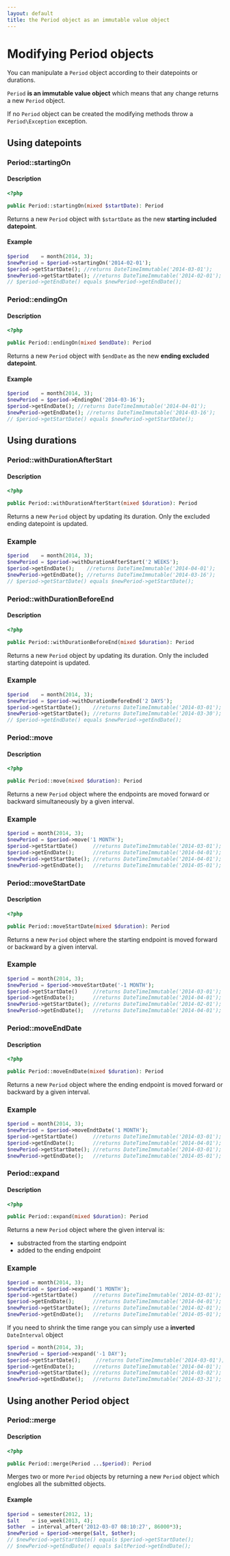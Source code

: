 ```yaml
---
layout: default
title: the Period object as an immutable value object
---
```


# Modifying Period objects

You can manipulate a `Period` object according to their datepoints or durations.

`Period` **is an immutable value object** which means that any change returns a new `Period` object.

<p class="message-warning">If no <code>Period</code> object can be created the modifying methods throw a <code>Period\Exception</code> exception.</p>

## Using datepoints

### Period::startingOn

#### Description

~~~php
<?php

public Period::startingOn(mixed $startDate): Period
~~~

Returns a new `Period` object with `$startDate` as the new **starting included datepoint**.

#### Example

~~~php
$period    = month(2014, 3);
$newPeriod = $period->startingOn('2014-02-01');
$period->getStartDate(); //returns DateTimeImmutable('2014-03-01');
$newPeriod->getStartDate(); //returns DateTimeImmutable('2014-02-01');
// $period->getEndDate() equals $newPeriod->getEndDate();
~~~

### Period::endingOn

#### Description

~~~php
<?php

public Period::endingOn(mixed $endDate): Period
~~~

Returns a new `Period` object with `$endDate` as the new **ending excluded datepoint**.

#### Example

~~~php
$period    = month(2014, 3);
$newPeriod = $period->EndingOn('2014-03-16');
$period->getEndDate(); //returns DateTimeImmutable('2014-04-01');
$newPeriod->getEndDate(); //returns DateTimeImmutable('2014-03-16');
// $period->getStartDate() equals $newPeriod->getStartDate();
~~~

## Using durations

### Period::withDurationAfterStart

#### Description

~~~php
<?php

public Period::withDurationAfterStart(mixed $duration): Period
~~~

Returns a new `Period` object by updating its duration. Only the excluded ending datepoint is updated.

### Example

~~~php
$period    = month(2014, 3);
$newPeriod = $period->withDurationAfterStart('2 WEEKS');
$period->getEndDate();    //returns DateTimeImmutable('2014-04-01');
$newPeriod->getEndDate(); //returns DateTimeImmutable('2014-03-16');
// $period->getStartDate() equals $newPeriod->getStartDate();
~~~

### Period::withDurationBeforeEnd

#### Description

~~~php
<?php

public Period::withDurationBeforeEnd(mixed $duration): Period
~~~

Returns a new `Period` object by updating its duration. Only the included starting datepoint is updated.

### Example

~~~php
$period    = month(2014, 3);
$newPeriod = $period->withDurationBeforeEnd('2 DAYS');
$period->getStartDate();    //returns DateTimeImmutable('2014-03-01');
$newPeriod->getStartDate(); //returns DateTimeImmutable('2014-03-30');
// $period->getEndDate() equals $newPeriod->getEndDate();
~~~

### Period::move

#### Description

~~~php
<?php

public Period::move(mixed $duration): Period
~~~

Returns a new `Period` object where the endpoints are moved forward or backward simultaneously by a given interval.

### Example

~~~php
$period = month(2014, 3);
$newPeriod = $period->move('1 MONTH');
$period->getStartDate()     //returns DateTimeImmutable('2014-03-01');
$period->getEndDate();      //returns DateTimeImmutable('2014-04-01');
$newPeriod->getStartDate(); //returns DateTimeImmutable('2014-04-01');
$newPeriod->getEndDate();   //returns DateTimeImmutable('2014-05-01');
~~~

### Period::moveStartDate

#### Description

~~~php
<?php

public Period::moveStartDate(mixed $duration): Period
~~~

Returns a new `Period` object where the starting endpoint is moved forward or backward by a given interval.

### Example

~~~php
$period = month(2014, 3);
$newPeriod = $period->moveStartDate('-1 MONTH');
$period->getStartDate()     //returns DateTimeImmutable('2014-03-01');
$period->getEndDate();      //returns DateTimeImmutable('2014-04-01');
$newPeriod->getStartDate(); //returns DateTimeImmutable('2014-02-01');
$newPeriod->getEndDate();   //returns DateTimeImmutable('2014-04-01');
~~~

### Period::moveEndDate

#### Description

~~~php
<?php

public Period::moveEndDate(mixed $duration): Period
~~~

Returns a new `Period` object where the ending endpoint is moved forward or backward by a given interval.

### Example

~~~php
$period = month(2014, 3);
$newPeriod = $period->moveEndtDate('1 MONTH');
$period->getStartDate()     //returns DateTimeImmutable('2014-03-01');
$period->getEndDate();      //returns DateTimeImmutable('2014-04-01');
$newPeriod->getStartDate(); //returns DateTimeImmutable('2014-03-01');
$newPeriod->getEndDate();   //returns DateTimeImmutable('2014-05-01');
~~~

### Period::expand

#### Description

~~~php
<?php

public Period::expand(mixed $duration): Period
~~~

Returns a new `Period` object where the given interval is:

- substracted from the starting endpoint
- added to the ending endpoint

### Example

~~~php
$period = month(2014, 3);
$newPeriod = $period->expand('1 MONTH');
$period->getStartDate()     //returns DateTimeImmutable('2014-03-01');
$period->getEndDate();      //returns DateTimeImmutable('2014-04-01');
$newPeriod->getStartDate(); //returns DateTimeImmutable('2014-02-01');
$newPeriod->getEndDate();   //returns DateTimeImmutable('2014-05-01');
~~~

<p class="message-info">If you need to shrink the time range you can simply use a <strong>inverted</strong> <code>DateInterval</code> object</p>

~~~php
$period = month(2014, 3);
$newPeriod = $period->expand('-1 DAY');
$period->getStartDate();     //returns DateTimeImmutable('2014-03-01');
$period->getEndDate();      //returns DateTimeImmutable('2014-04-01');
$newPeriod->getStartDate(); //returns DateTimeImmutable('2014-03-02');
$newPeriod->getEndDate();   //returns DateTimeImmutable('2014-03-31');
~~~

## Using another Period object

### Period::merge

#### Description

~~~php
<?php

public Period::merge(Period ...$period): Period
~~~

Merges two or more `Period` objects by returning a new `Period` object which englobes all the submitted objects.

#### Example

~~~php
$period = semester(2012, 1);
$alt    = iso_week(2013, 4);
$other  = interval_after('2012-03-07 08:10:27', 86000*3);
$newPeriod = $period->merge($alt, $other);
// $newPeriod->getStartDate() equals $period->getStartDate();
// $newPeriod->getEndDate() equals $altPeriod->getEndDate();
~~~
